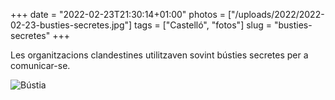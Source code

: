 +++
date = "2022-02-23T21:30:14+01:00"
photos = ["/uploads/2022/2022-02-23-busties-secretes.jpg"]
tags = ["Castelló", "fotos"]
slug = "busties-secretes"
+++

Les organitzacions clandestines utilitzaven sovint bústies secretes per a comunicar-se.

<img alt="Bústia" src="/uploads/2022/2022-02-23-busties-secretes.jpg">
